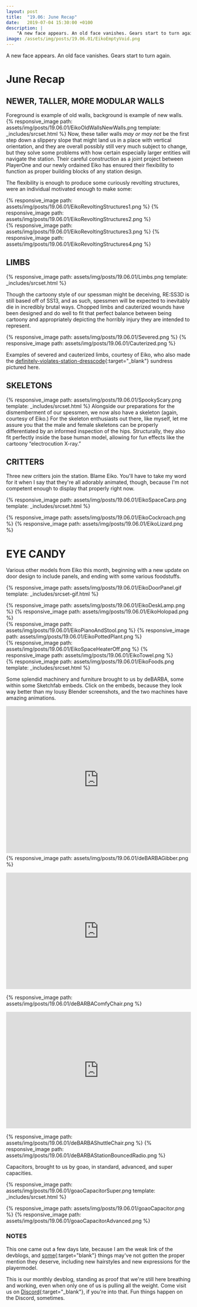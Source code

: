 ```yaml
---
layout: post
title:  "19.06: June Recap"
date:   2019-07-04 15:30:00 +0100
description: |
    "A new face appears. An old face vanishes. Gears start to turn again."
image: /assets/img/posts/19.06.01/EikoEmptyVoid.png
---
```



A new face appears. An old face vanishes. Gears start to turn again.

# June Recap

## NEWER, TALLER, MORE MODULAR WALLS

Foreground is example of old walls, background is example of new walls.
{% responsive_image path: assets/img/posts/19.06.01/EikoOldWallsNewWalls.png template: _includes/srcset.html %}
Now, these taller walls *may or may not* be the first step down a slippery slope that might land us in a place with vertical orientation, and they are overall possibly still very much subject to change, but they solve some problems with how certain especially larger entities will navigate the station. Their careful construction as a joint project between PlayerOne and our newly ordained Eiko has ensured their flexibility to function as proper building blocks of any station design.

The flexibility is enough to produce  some curiously revolting structures, were an individual motivated enough to make some:

<div class='horizontal' markdown='1'>
{% responsive_image path: assets/img/posts/19.06.01/EikoRevoltingStructures1.png  %}
{% responsive_image path: assets/img/posts/19.06.01/EikoRevoltingStructures2.png  %}
</div>
<div class='horizontal' markdown='1'>
{% responsive_image path: assets/img/posts/19.06.01/EikoRevoltingStructures3.png  %}
{% responsive_image path: assets/img/posts/19.06.01/EikoRevoltingStructures4.png  %}
</div>

## LIMBS

{% responsive_image path: assets/img/posts/19.06.01/Limbs.png template: _includes/srcset.html %}

Though the cartoony style of our spessman might be deceiving, RE:SS3D is still based off of SS13, and as such, spessmen will be expected to inevitably die in incredibly brutal ways. Chopped limbs and cauterized wounds have been designed and do well to fit that perfect balance between being cartoony and appropriately depicting the horribly injury they are intended to represent.

<div class='horizontal' markdown='1'>
{% responsive_image path: assets/img/posts/19.06.01/Severed.png  %}
{% responsive_image path: assets/img/posts/19.06.01/Cauterized.png  %}
</div>

Examples of severed and cauterized limbs, courtesy of Eiko, who also made the [definitely-violates-station-dresscode](https://ss3d.space/assets/img/posts/19.06.01/SS3DDressCodeProblemSolving.PNG){:target="_blank"} sundress pictured here.

## SKELETONS

{% responsive_image path: assets/img/posts/19.06.01/SpookyScary.png template: _includes/srcset.html %}
Alongside our preparations for the dismemberment of our spessmen, we now also have a skeleton (again, courtesy of Eiko.) For the skeleton enthusiasts out there, like myself, let me assure you that the male and female skeletons can be properly differentiated by an informed inspection of the hips. Structurally, they also fit perfectly inside the base human model, allowing for fun effects like the cartoony “electrocution X-ray.”

## CRITTERS

Three new critters join the station. Blame Eiko. You'll have to take my word for it when I say that they're all adorably animated, though, because I'm not competent enough to display that properly right now.

{% responsive_image path: assets/img/posts/19.06.01/EikoSpaceCarp.png template: _includes/srcset.html %}
<div class='horizontal' markdown='1'>
{% responsive_image path: assets/img/posts/19.06.01/EikoCockroach.png  %}
{% responsive_image path: assets/img/posts/19.06.01/EikoLizard.png  %}
</div>

# EYE CANDY

Various other models from Eiko this month, beginning with a new update on door design to include panels, and ending with some various foodstuffs.

{% responsive_image path: assets/img/posts/19.06.01/EikoDoorPanel.gif template: _includes/srcset-gif.html %}
<div class='horizontal' markdown='1'>
{% responsive_image path: assets/img/posts/19.06.01/EikoDeskLamp.png  %}
{% responsive_image path: assets/img/posts/19.06.01/EikoHolopad.png  %}
</div>
<div class='horizontal' markdown='1'>
{% responsive_image path: assets/img/posts/19.06.01/EikoPianoAndStool.png  %}
{% responsive_image path: assets/img/posts/19.06.01/EikoPottedPlant.png  %}
</div>
<div class='horizontal' markdown='1'>
{% responsive_image path: assets/img/posts/19.06.01/EikoSpaceHeaterOff.png  %}
{% responsive_image path: assets/img/posts/19.06.01/EikoTowel.png  %}
</div>
{% responsive_image path: assets/img/posts/19.06.01/EikoFoods.png template: _includes/srcset.html %}

Some splendid machinery and furniture brought to us by deBARBA, some within some Sketchfab embeds. Click on the embeds, because they look way better than my lousy Blender screenshots, and the two machines have amazing animations.

<div class="sketchfab-embed-wrapper"><iframe width="600" height="400" src="https://sketchfab.com/models/a7f210103cf14821ac1a22624357cd18/embed?camera=0" frameborder="0" allow="autoplay; fullscreen; vr" mozallowfullscreen="true" webkitallowfullscreen="true" style="width:100%"></iframe>
<p style="font-size: 13px; font-weight: normal; margin: 5px; color: #4A4A4A;">
</p>
</div>

<div class='horizontal-direct-children-desktop' markdown='1'>
  {% responsive_image path: assets/img/posts/19.06.01/deBARBAGibber.png  %}
  <div class="sketchfab-embed-wrapper">
    <p>
      <iframe width="320" height="317" src="https://sketchfab.com/models/35c1a18000e648019bf66803e9c49b98/embed" frameborder="0" allow="autoplay; fullscreen; vr" mozallowfullscreen="true" webkitallowfullscreen="true" style="width:100%"></iframe>
    </p>
  </div>
</div>
<div class='horizontal-direct-children-desktop' markdown='1'>
  {% responsive_image path: assets/img/posts/19.06.01/deBARBAComfyChair.png  %}
  <div class="sketchfab-embed-wrapper">
    <p>
      <iframe width="320" height="317" src="https://sketchfab.com/models/374d59cc92b440d089a9152cf07c6f50/embed" frameborder="0" allow="autoplay; fullscreen; vr" mozallowfullscreen="true" webkitallowfullscreen="true" style="width:100%"></iframe>
    </p>
  </div>
</div>

<div class='horizontal' markdown='1'>
{% responsive_image path: assets/img/posts/19.06.01/deBARBAShuttleChair.png  %}
{% responsive_image path: assets/img/posts/19.06.01/deBARBAStationBouncedRadio.png  %}
</div>


Capacitors, brought to us by goao, in standard, advanced, and super capacities.

{% responsive_image path: assets/img/posts/19.06.01/goaoCapacitorSuper.png template: _includes/srcset.html %}

<div class='horizontal' markdown='1'>
{% responsive_image path: assets/img/posts/19.06.01/goaoCapacitor.png  %}
{% responsive_image path: assets/img/posts/19.06.01/goaoCapacitorAdvanced.png  %}
</div>

### NOTES

This one came out a few days late, because I am the weak link of the devblogs, and [some](https://cdn.discordapp.com/attachments/483819148825067521/590007716655661080/2019-06-16_22-39-31.mp4){:target="blank"} things may've not gotten the proper mention they deserve, including new hairstyles and new expressions for the playermodel.

This is our monthly devblog, standing as proof that we're still here breathing and working, even when only one of us is pulling all the weight.
Come visit us on [Discord](https://discord.gg/3ny9tdH){:target="_blank"}, if you're into that.
Fun things happen on the Discord, sometimes.
